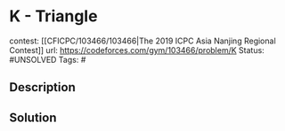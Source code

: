 # K - Triangle

contest: [[CFICPC/103466/103466|The 2019 ICPC Asia Nanjing Regional Contest]]
url: https://codeforces.com/gym/103466/problem/K
Status: #UNSOLVED
Tags: #

## Description

## Solution

